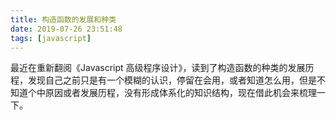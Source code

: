 ```yaml
---
title: 构造函数的发展和种类
date: 2019-07-26 23:51:48
tags: [javascript]
---
```


最近在重新翻阅《Javascript 高级程序设计》，读到了构造函数的种类的发展历程，发现自己之前只是有一个模糊的认识，停留在会用，或者知道怎么用，但是不知道个中原因或者发展历程，没有形成体系化的知识结构，现在借此机会来梳理一下。

#
